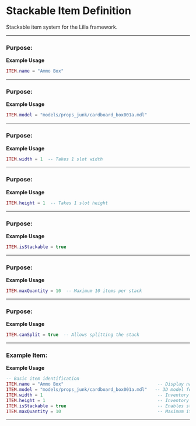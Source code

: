 # Stackable Item Definition

Stackable item system for the Lilia framework.

---

### Purpose:

**Example Usage**

```lua
ITEM.name = "Ammo Box"

```

---

### Purpose:

**Example Usage**

```lua
ITEM.model = "models/props_junk/cardboard_box001a.mdl"

```

---

### Purpose:

**Example Usage**

```lua
ITEM.width = 1  -- Takes 1 slot width

```

---

### Purpose:

**Example Usage**

```lua
ITEM.height = 1  -- Takes 1 slot height

```

---

### Purpose:

**Example Usage**

```lua
ITEM.isStackable = true

```

---

### Purpose:

**Example Usage**

```lua
ITEM.maxQuantity = 10  -- Maximum 10 items per stack

```

---

### Purpose:

**Example Usage**

```lua
ITEM.canSplit = true  -- Allows splitting the stack

```

---

### Example Item:

**Example Usage**

```lua
-- Basic item identification
ITEM.name = "Ammo Box"                                    -- Display name shown to players
ITEM.model = "models/props_junk/cardboard_box001a.mdl"   -- 3D model for the item
ITEM.width = 1                                            -- Inventory width (1 slot)
ITEM.height = 1                                           -- Inventory height (1 slot)
ITEM.isStackable = true                                   -- Enables stacking functionality
ITEM.maxQuantity = 10                                     -- Maximum items per stack

```

---

